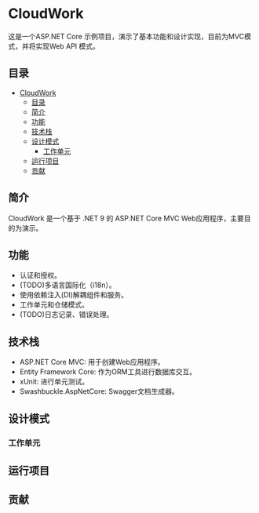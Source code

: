 # CloudWork

这是一个ASP.NET Core 示例项目，演示了基本功能和设计实现，目前为MVC模式，并将实现Web API 模式。

## 目录

- [CloudWork](#cloudwork)
  - [目录](#目录)
  - [简介](#简介)
  - [功能](#功能)
  - [技术栈](#技术栈)
  - [设计模式](#设计模式)
    - [工作单元](#工作单元)
  - [运行项目](#运行项目)
  - [贡献](#贡献)

## 简介

CloudWork 是一个基于 .NET 9 的 ASP.NET Core MVC Web应用程序，主要目的为演示。

## 功能

- 认证和授权。
- (TODO)多语言国际化（i18n）。
- 使用依赖注入(DI)解耦组件和服务。
- 工作单元和仓储模式。
- (TODO)日志记录、错误处理。

## 技术栈

- ASP.NET Core MVC: 用于创建Web应用程序。
- Entity Framework Core: 作为ORM工具进行数据库交互。
- xUnit: 进行单元测试。
- Swashbuckle.AspNetCore: Swagger文档生成器。

## 设计模式

### 工作单元

## 运行项目

## 贡献
